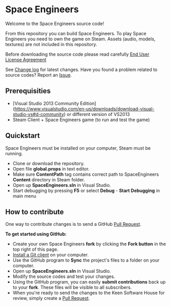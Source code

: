 Space Engineers
===============

Welcome to the Space Engineers source code! 

From this repository you can build Space Engineers. To play Space Engineers you need to own the game on Steam. Assets (audio, models, textures) are not included in this repository.

Before downloading the source code please read carefully
[End User License Agreement](https://github.com/KeenSoftwareHouse/SpaceEngineers/blob/master/EULA.txt)

See [Change log](https://github.com/KeenSoftwareHouse/SpaceEngineers/wiki/Change-log) for latest changes. Have you found a problem related to source codes? Report an [Issue](https://github.com/KeenSoftwareHouse/SpaceEngineers/issues).

Prerequisities
--------------
- [Visual Studio 2013 Community Edition] (https://www.visualstudio.com/en-us/downloads/download-visual-studio-vs#d-community) or different version of VS2013
- Steam Client + Space Engineers game (to run and test the game)

Quickstart
----------
Space Engineers must be installed on your computer, Steam must be running.

- Clone or download the repository.
- Open file **global.props** in text editor.
- Make sure **ContentPath** tag contains correct path to SpaceEngineers **Content** directory in Steam folder.
- Open up **SpaceEngineers.sln** in Visual Studio.
- Start debugging by pressing **F5** or select **Debug** - **Start Debugging** in main menu

How to contribute
-----------------

One way to contribute changes is to send a GitHub [Pull Request](https://help.github.com/articles/using-pull-requests).

**To get started using GitHub:**

- Create your own Space Engineers **fork** by clicking the __Fork button__ in the top right of this page.
- [Install a Git client](http://help.github.com/articles/set-up-git) on your computer.
- Use the GitHub program to **Sync** the project's files to a folder on your computer.
- Open up **SpaceEngineers.sln** in Visual Studio.
- Modify the source codes and test your changes.
- Using the GitHub program, you can easily **submit contributions** back up to your **fork**.  These files will be visible to all subscribers.
- When you're ready to send the changes to the Keen Software House for review, simply create a [Pull Request](https://help.github.com/articles/using-pull-requests).
